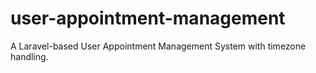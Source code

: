 # user-appointment-management
A Laravel-based User Appointment Management System with timezone handling.
